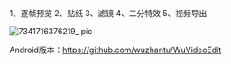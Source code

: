 1、逐帧预览
2、贴纸
3、滤镜
4、二分特效
5、视频导出


![7341716376219_ pic](https://github.com/wuzhantu/TuVideoEdit/assets/15224179/6e0ca8b6-26c8-4f89-a6da-dd6279d0afca)


Android版本：https://github.com/wuzhantu/WuVideoEdit
